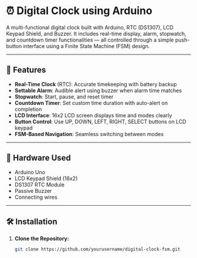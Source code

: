 # ⏰ Digital Clock using Arduino

A multi-functional digital clock built with Arduino, RTC (DS1307), LCD Keypad Shield, and Buzzer. It includes real-time display, alarm, stopwatch, and countdown timer functionalities — all controlled through a simple push-button interface using a Finite State Machine (FSM) design.

---

## 🧩 Features

- **Real-Time Clock** (RTC): Accurate timekeeping with battery backup
- **Settable Alarm**: Audible alert using buzzer when alarm time matches
- **Stopwatch**: Start, pause, and reset timer
- **Countdown Timer**: Set custom time duration with auto-alert on completion
- **LCD Interface**: 16x2 LCD screen displays time and modes clearly
- **Button Control**: Use UP, DOWN, LEFT, RIGHT, SELECT buttons on LCD keypad
- **FSM-Based Navigation**: Seamless switching between modes

---

## 🔧 Hardware Used

- Arduino Uno
- LCD Keypad Shield (16x2)
- DS1307 RTC Module
- Passive Buzzer
- Connecting wires

---

## 🛠️ Installation

1. **Clone the Repository:**

   ```bash
   git clone https://github.com/yourusername/digital-clock-fsm.git
